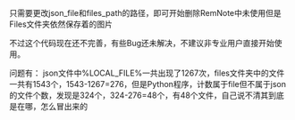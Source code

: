 只需要更改json_file和files_path的路径，即可开始删除RemNote中未使用但是Files文件夹依然保存着的图片

不过这个代码现在还不完善，有些Bug还未解决，不建议非专业用户直接开始使用。

问题有：
json文件中%LOCAL_FILE%一共出现了1267次，files文件夹中的文件一共有1543个，1543-1267=276，但是Python程序，计数属于file但不属于json的文件个数，发现是324个，324-276=48个，有48个文件，自己说不清其到底是在哪，怎么冒出来的
